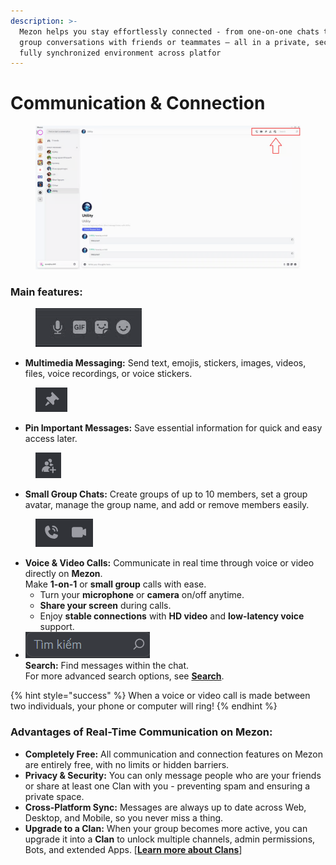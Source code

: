 ```yaml
---
description: >-
  Mezon helps you stay effortlessly connected - from one-on-one chats to small
  group conversations with friends or teammates — all in a private, secure, and
  fully synchronized environment across platfor
---
```


# Communication & Connection

<figure><img src="../.gitbook/assets/image (100).png" alt=""><figcaption></figcaption></figure>

### **Main features:**

<figure><img src="../.gitbook/assets/image (103).png" alt=""><figcaption></figcaption></figure>

* **Multimedia Messaging:** Send text, emojis, stickers, images, videos, files, voice recordings, or voice stickers.

<figure><img src="../.gitbook/assets/image (104).png" alt=""><figcaption></figcaption></figure>

* **Pin Important Messages:** Save essential information for quick and easy access later.

<figure><img src="../.gitbook/assets/image (105).png" alt=""><figcaption></figcaption></figure>

* **Small Group Chats:** Create groups of up to 10 members, set a group avatar, manage the group name, and add or remove members easily.

<figure><img src="../.gitbook/assets/image (106).png" alt=""><figcaption></figcaption></figure>

* **Voice & Video Calls:** Communicate in real time through voice or video directly on **Mezon**.\
  Make **1-on-1** or **small group** calls with ease.
  * Turn your **microphone** or **camera** on/off anytime.
  * **Share your screen** during calls.
  * Enjoy **stable connections** with **HD video** and **low-latency voice** support.
* ![](<../.gitbook/assets/image (3).png>)\
  **Search:** Find messages within the chat.\
  For more advanced search options, see [**Search**](../clan/create-your-own-clan/manage-clan/clan-structure/channels/text-channel/search.md).&#x20;

{% hint style="success" %}
When a voice or video call is made between two individuals, your phone or computer will ring!
{% endhint %}

### **Advantages of Real-Time Communication on Mezon:**

* **Completely Free:** All communication and connection features on Mezon are entirely free, with no limits or hidden barriers.
* **Privacy & Security:** You can only message people who are your friends or share at least one Clan with you - preventing spam and ensuring a private space.
* **Cross-Platform Sync:** Messages are always up to date across Web, Desktop, and Mobile, so you never miss a thing.
* **Upgrade to a Clan:** When your group becomes more active, you can upgrade it into a **Clan** to unlock multiple channels, admin permissions, Bots, and extended Apps. \[[**Learn more about Clans**](../clan/editor.md)]

